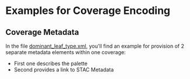 # Examples for Coverage Encoding

## Coverage Metadata
In the file [dominant_leaf_type.xml](https://github.com/FAIRiCUBE/FAIRiCUBE-Hub-issue-tracker/blob/main/Example%20Files/CoverageEncoding/dominant_leaf_type.xml), you'll find an example for provision of 2 separate metadata elements within one coverage:
- First one describes the palette
- Second provides a link to STAC Metadata
